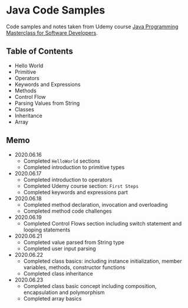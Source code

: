 # Java Code Samples

Code samples and notes taken from Udemy course [Java Programming Masterclass for Software Developers](https://www.udemy.com/course/java-the-complete-java-developer-course).

## Table of Contents

- Hello World
- Primitive
- Operators
- Keywords and Expressions
- Methods
- Control Flow
- Parsing Values from String
- Classes
- Inheritance
- Array

## Memo
- 2020.06.16
  - Completed `HelloWorld` sections
  - Completed introduction to primitive types
- 2020.06.17
  - Completed introduction to operators
  - Completed Udemy course section: `First Steps`
  - Completed keywords and expressions part
- 2020.06.18
  - Completed method declaration, invocation and overloading
  - Completed method code challenges
- 2020.06.19
  - Completed Control Flows section including switch statement and looping statements
- 2020.06.21
  - Completed value parsed from String type
  - Completed user input parsing
- 2020.06.22
  - Completed class basics: including instance initialization, member variables, methods, constructor functions
  - Completed class inheritance
- 2020.06.23
  - Completed class basic concept including composition, encapsulation and polymorphism
  - Completed array basics

